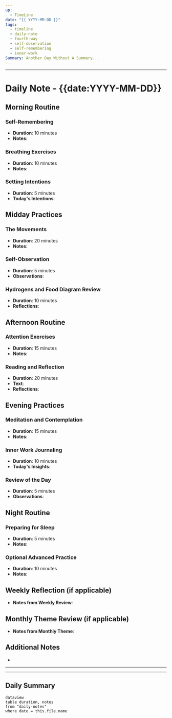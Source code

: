 ```yaml
---
up:
  - TimeLine
date: "{{ YYYY-MM-DD }}"
tags:
  - timeline
  - daily-note
  - fourth-way
  - self-observation
  - self-remembering
  - inner-work
Summary: Another Day Without A Summary...
---
```

---

# Daily Note - {{date:YYYY-MM-DD}}

## Morning Routine
### Self-Remembering
- **Duration**: 10 minutes
- **Notes**: 

### Breathing Exercises
- **Duration**: 10 minutes
- **Notes**: 

### Setting Intentions
- **Duration**: 5 minutes
- **Today's Intentions**: 

## Midday Practices
### The Movements
- **Duration**: 20 minutes
- **Notes**: 

### Self-Observation
- **Duration**: 5 minutes
- **Observations**: 

### Hydrogens and Food Diagram Review
- **Duration**: 10 minutes
- **Reflections**: 

## Afternoon Routine
### Attention Exercises
- **Duration**: 15 minutes
- **Notes**: 

### Reading and Reflection
- **Duration**: 20 minutes
- **Text**: 
- **Reflections**: 

## Evening Practices
### Meditation and Contemplation
- **Duration**: 15 minutes
- **Notes**: 

### Inner Work Journaling
- **Duration**: 10 minutes
- **Today's Insights**: 

### Review of the Day
- **Duration**: 5 minutes
- **Observations**: 

## Night Routine
### Preparing for Sleep
- **Duration**: 5 minutes
- **Notes**: 

### Optional Advanced Practice
- **Duration**: 10 minutes
- **Notes**: 

## Weekly Reflection (if applicable)
- **Notes from Weekly Review**: 

## Monthly Theme Review (if applicable)
- **Notes from Monthly Theme**: 

## Additional Notes
- 

---



---

## Daily Summary
```
dataview
table duration, notes
from "daily-notes"
where date = this.file.name
```
